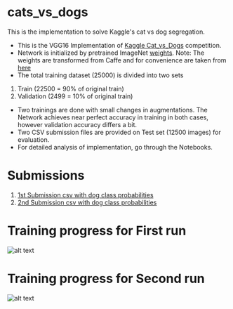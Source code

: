 # cats_vs_dogs
This is the implementation to solve Kaggle's cat vs dog segregation.

- This is the VGG16 Implementation of [Kaggle Cat_vs_Dogs](https://www.kaggle.com/c/dogs-vs-cats) competition.
- Network is initialized by pretrained ImageNet [weights](https://www.cs.toronto.edu/~frossard/vgg16/vgg16_weights.npz). Note: The weights are transformed from Caffe and for convenience are taken from [here](https://www.cs.toronto.edu/~frossard/post/vgg16/)
- The total training dataset (25000) is divided into two sets 
1. Train (22500 = 90% of original train) 
2. Validation (2499 = 10% of original train)

- Two trainings are done with small changes in augmentations. The Network achieves near perfect accuracy in training in both cases, however validation accuracy differs a bit.
- Two CSV submission files are provided on Test set (12500 images) for evaluation.
- For detailed analysis of implementation, go through the Notebooks.

# Submissions
1. [1st Submission csv with dog class probabilities](https://github.com/gondal1/cats_vs_dogs/blob/master/submission_A_dog_prob.csv)
2. [2nd Submission csv with dog class probabilities](https://github.com/gondal1/cats_vs_dogs/blob/master/submission_B_dog_prob.csv)


# Training progress for First run
![alt text](https://github.com/gondal1/cats_vs_dogs/blob/master/images/run1.png)

# Training progress for Second run
![alt text](https://github.com/gondal1/cats_vs_dogs/blob/master/images/run2.png)
